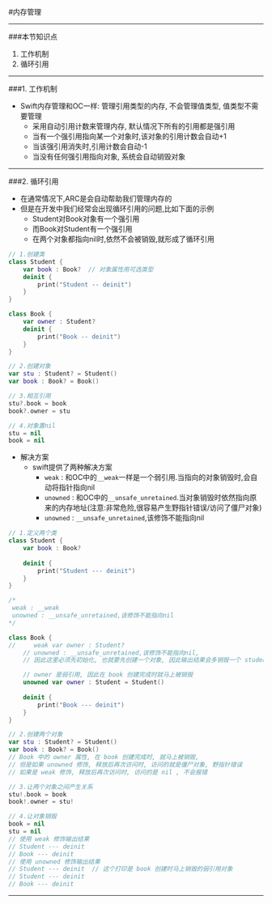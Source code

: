 #内存管理

---
###本节知识点
1. 工作机制
2. 循环引用


---
###1. 工作机制

- Swift内存管理和OC一样: 管理引用类型的内存, 不会管理值类型, 值类型不需要管理
    - 采用自动引用计数来管理内存, 默认情况下所有的引用都是强引用
    - 当有一个强引用指向某一个对象时,该对象的引用计数会自动+1
    - 当该强引用消失时,引用计数会自动-1
    - 当没有任何强引用指向对象, 系统会自动销毁对象




---

###2. 循环引用

- 在通常情况下,ARC是会自动帮助我们管理内存的
- 但是在开发中我们经常会出现循环引用的问题,比如下面的示例
    - Student对Book对象有一个强引用
    - 而Book对Student有一个强引用
    - 在两个对象都指向nil时,依然不会被销毁,就形成了循环引用

```swift
// 1.创建类
class Student {
    var book : Book?  // 对象属性用可选类型
    deinit {
        print("Student -- deinit")
    }
}

class Book {
    var owner : Student?
    deinit {
        print("Book -- deinit")
    }
}

// 2.创建对象
var stu : Student? = Student()
var book : Book? = Book()

// 3.相互引用
stu?.book = book
book?.owner = stu

// 4.对象置nil
stu = nil
book = nil
```

- 解决方案
    - swift提供了两种解决方案
        - `weak` : 和OC中的`__weak`一样是一个弱引用.当指向的对象销毁时,会自动将指针指向nil
        - `unowned` : 和OC中的`__unsafe_unretained`.当对象销毁时依然指向原来的内存地址(注意:非常危险,很容易产生野指针错误/访问了僵尸对象)
        - `unowned` : `__unsafe_unretained`,该修饰不能指向nil

```swift
// 1.定义两个类
class Student {
    var book : Book?
    
    deinit {
        print("Student --- deinit")
    }
}

/*
 weak : __weak
 unowned : __unsafe_unretained,该修饰不能指向nil
*/

class Book {
//     weak var owner : Student?
    // unowned : __unsafe_unretained,该修饰不能指向nil, 
    // 因此这里必须先初始化, 也就要先创建一个对象, 因此输出结果会多销毁一个 student 对象

    // owner 是弱引用, 因此在 book 创建完成时就马上被销毁
    unowned var owner : Student = Student()
    
    deinit {
        print("Book --- deinit")
    }
}

// 2.创建两个对象
var stu : Student? = Student()
var book : Book? = Book()
// Book 中的 owner 属性, 在 book 创建完成时, 就马上被销毁,
// 但是如果 unowned 修饰, 释放后再次访问时, 访问的就是僵尸对象, 野指针错误
// 如果是 weak 修饰, 释放后再次访问时, 访问的是 nil , 不会报错

// 3.让两个对象之间产生关系
stu!.book = book
book!.owner = stu!

// 4.让对象销毁
book = nil
stu = nil
// 使用 weak 修饰输出结果
// Student --- deinit
// Book --- deinit
// 使用 unowned 修饰输出结果
// Student --- deinit  // 这个打印是 book 创建时马上销毁的弱引用对象  
// Student --- deinit
// Book --- deinit
```

---